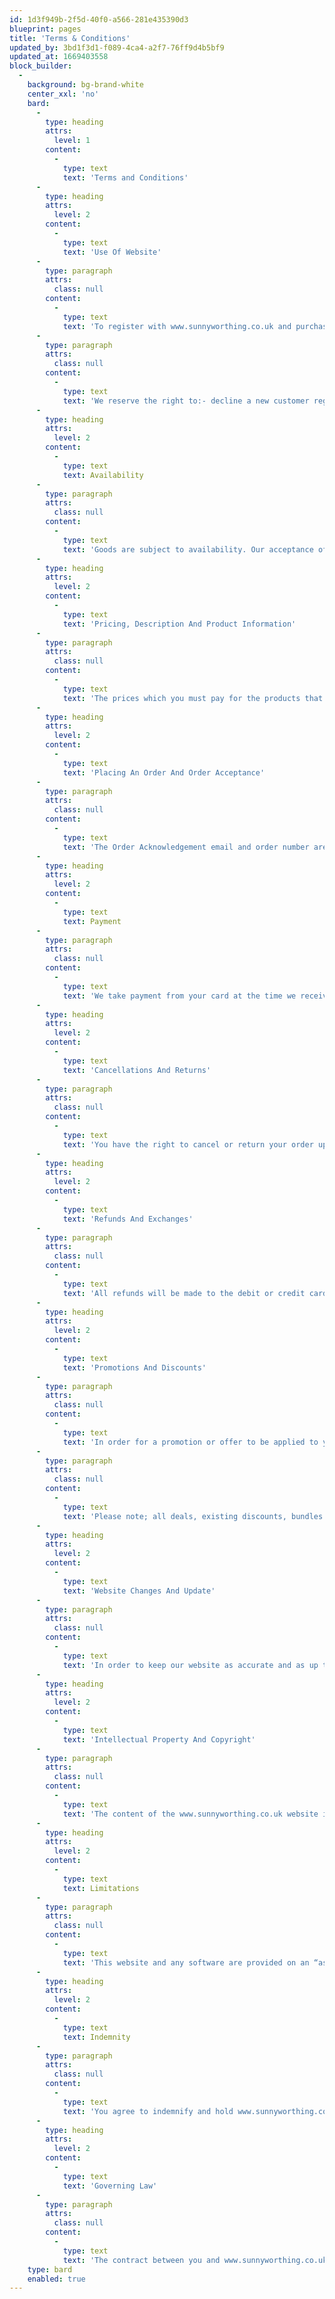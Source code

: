 ```yaml
---
id: 1d3f949b-2f5d-40f0-a566-281e435390d3
blueprint: pages
title: 'Terms & Conditions'
updated_by: 3bd1f3d1-f089-4ca4-a2f7-76ff9d4b5bf9
updated_at: 1669403558
block_builder:
  -
    background: bg-brand-white
    center_xxl: 'no'
    bard:
      -
        type: heading
        attrs:
          level: 1
        content:
          -
            type: text
            text: 'Terms and Conditions'
      -
        type: heading
        attrs:
          level: 2
        content:
          -
            type: text
            text: 'Use Of Website'
      -
        type: paragraph
        attrs:
          class: null
        content:
          -
            type: text
            text: 'To register with www.sunnyworthing.co.uk and purchase goods from our website, you must be over eighteen years of age. You must ensure that the details provided by you on registration or at any time are correct and complete. You must inform us immediately of any changes to the information that you provided when registering, by updating your personal details. You must give us your real name, address, phone number, email address and any other details that we may require to process your order.'
      -
        type: paragraph
        attrs:
          class: null
        content:
          -
            type: text
            text: 'We reserve the right to:- decline a new customer registration or suspend a customer’s account at any time and at our sole discretion- in our absolute discretion, to terminate your access to all or part of the services with or without notice- in our absolute discretion, to discontinue the website or services, or any part thereof, at any time, with or without notice.'
      -
        type: heading
        attrs:
          level: 2
        content:
          -
            type: text
            text: Availability
      -
        type: paragraph
        attrs:
          class: null
        content:
          -
            type: text
            text: 'Goods are subject to availability. Our acceptance of your offer to purchase our goods is subject to their availability. Our acknowledgement of order acceptance via the web or email is not a guarantee of delivery. If we are unable to deliver the goods which you have offered to purchase, we will let you know as quickly as possible and a full refund will be given. Orders that include sale items may be sent incomplete if certain sale lines are out of stock. Your card will be refunded and you will be notified as above.'
      -
        type: heading
        attrs:
          level: 2
        content:
          -
            type: text
            text: 'Pricing, Description And Product Information'
      -
        type: paragraph
        attrs:
          class: null
        content:
          -
            type: text
            text: 'The prices which you must pay for the products that you order are set out on the website at the time you place your order, except where we discover an error in the price of the products you have ordered. In this event, we will inform you as soon as possible after receiving your order and give you the option of reconfirming your order at the correct price, or cancelling it. If we are unable to contact you, we will treat the order as cancelled. The prices quoted on this website apply only to products sold via this website. Where the same products are available via another stockist different prices may apply. All prices are shown in £ sterling and include VAT where applicable. Although we will take all reasonable care to ensure that all descriptions, details and prices of products appearing on the website are correct at the time when the information was entered onto the system, the information appearing on this website at any time may not reflect the exact position at the moment you place an order.'
      -
        type: heading
        attrs:
          level: 2
        content:
          -
            type: text
            text: 'Placing An Order And Order Acceptance'
      -
        type: paragraph
        attrs:
          class: null
        content:
          -
            type: text
            text: 'The Order Acknowledgement email and order number are our confirmation of your order with us. Completion of the contract between you and us will take place once we your listing has gone from “Pending” to live on the website, unless we have notified you that we do not accept your order, or you have cancelled it.'
      -
        type: heading
        attrs:
          level: 2
        content:
          -
            type: text
            text: Payment
      -
        type: paragraph
        attrs:
          class: null
        content:
          -
            type: text
            text: 'We take payment from your card at the time we receive your order, once we have checked your card details. Payment must be made with a valid credit or debit card acceptable to us. The address at which the card is registered must be the same as your billing address. You can register a new payment card at any time, but the card associated with a given order cannot be changed once you have checked out.To ensure that your credit, debit or charge card is not being used without your consent, we will validate name, address and other personal information supplied by you during the order process against appropriate third party databases. By accepting these terms and conditions you consent to such checks being made. In performing these checks, personal information provided by you may be disclosed to a registered credit reference agency which may keep a record of that information. This is done only to confirm your identity; a credit check is not performed and your credit rating will be unaffected.'
      -
        type: heading
        attrs:
          level: 2
        content:
          -
            type: text
            text: 'Cancellations And Returns'
      -
        type: paragraph
        attrs:
          class: null
        content:
          -
            type: text
            text: 'You have the right to cancel or return your order up to 7 working days following receipt of your goods. This includes your right to cancel your order under the distance selling regulations. You will receive a full refund including the original postage and packaging for the order if the charge was levied with your original order and it is returned in full.This does not affect your statutory rights. Returns outside the timeframe set out above may be accepted at the sole discretion of www.sunnyworthing.co.uk. Please contact George McEntegart by email george@sunnyworthing.co.uk for information about returns.'
      -
        type: heading
        attrs:
          level: 2
        content:
          -
            type: text
            text: 'Refunds And Exchanges'
      -
        type: paragraph
        attrs:
          class: null
        content:
          -
            type: text
            text: 'All refunds will be made to the debit or credit card on which the original purchase was made, within 30 days of the cancellation of the order or return of the goods. In the event that sunnyworthing.co.uk is unable to credit your original method of payment, we will contact you to arrange an alternate method of refund.'
      -
        type: heading
        attrs:
          level: 2
        content:
          -
            type: text
            text: 'Promotions And Discounts'
      -
        type: paragraph
        attrs:
          class: null
        content:
          -
            type: text
            text: 'In order for a promotion or offer to be applied to your order, a valid promotion code must be entered into the promotion code box on the basket page. www.sunnyworthing.co.uk cannot be held liable for not discounting the order if a valid code has not been entered. If placing an order by telephone you must quote the promotion code before placing your order. Promotions and promotion codes are subject to the terms and conditions specified by www.sunnyworthing.co.uk at the point of purchase. Only one code can be used per order.'
      -
        type: paragraph
        attrs:
          class: null
        content:
          -
            type: text
            text: 'Please note; all deals, existing discounts, bundles and offers are excluded from further discount. Discount codes will not apply to any existing offers or promotions.'
      -
        type: heading
        attrs:
          level: 2
        content:
          -
            type: text
            text: 'Website Changes And Update'
      -
        type: paragraph
        attrs:
          class: null
        content:
          -
            type: text
            text: 'In order to keep our website as accurate and as up to date as reasonably possible, it may be necessary, from time to time, to restrict access to the site in order to undertake necessary maintenance work. We will make every effort to ensure that any down time or restricted access is kept to a minimum. Registration data and certain other information about you is subject to our privacy policy. We recommend that you read our privacy policy before you accept these terms and conditions.'
      -
        type: heading
        attrs:
          level: 2
        content:
          -
            type: text
            text: 'Intellectual Property And Copyright'
      -
        type: paragraph
        attrs:
          class: null
        content:
          -
            type: text
            text: 'The content of the www.sunnyworthing.co.uk website is protected by copyright, trademarks, database and other intellectual property rights. You may retrieve and display the content of the website on a computer screen, store such content in electronic form on disc (but not any server or other storage device connected to a network) or print one copy of such content for your own personal, non-commercial use, provided you keep intact all and any copyright and proprietary notices. You may not otherwise reproduce, modify, copy or distribute or use for commercial purposes any of the materials or content on the website without written permission from www.sunnyworthing.co.uk.'
      -
        type: heading
        attrs:
          level: 2
        content:
          -
            type: text
            text: Limitations
      -
        type: paragraph
        attrs:
          class: null
        content:
          -
            type: text
            text: 'This website and any software are provided on an “as is” basis, without warranties of any kind, either express or implied, including, without limitation, implied warranties of merchantability, fitness for a particular purpose or non-infringement.'
      -
        type: heading
        attrs:
          level: 2
        content:
          -
            type: text
            text: Indemnity
      -
        type: paragraph
        attrs:
          class: null
        content:
          -
            type: text
            text: 'You agree to indemnify and hold www.sunnyworthing.co.uk harmless from all liabilities, claims and expenses that arise out of the content you submit, post or transmit via the www.sunnyworthing.co.uk website, or from your use/misuse of the website, or the use/misuse by any person for whom you are responsible or from your violation of the terms and conditions.'
      -
        type: heading
        attrs:
          level: 2
        content:
          -
            type: text
            text: 'Governing Law'
      -
        type: paragraph
        attrs:
          class: null
        content:
          -
            type: text
            text: 'The contract between you and www.sunnyworthing.co.uk under which you have made your purchases, it is agreed, shall be governed by, and interpreted in accordance with, English law. The English courts shall have jurisdiction to resolve any disputes between us. This does not affect your statutory rights.'
    type: bard
    enabled: true
---
```

